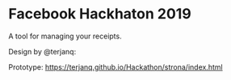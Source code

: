 # Facebook Hackhaton 2019

A tool for managing your receipts.

Design by @terjanq:

Prototype: https://terjanq.github.io/Hackathon/strona/index.html

